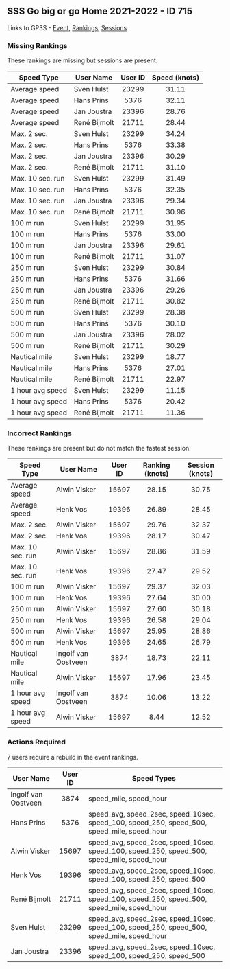 ## SSS Go big or go Home 2021-2022 - ID 715

Links to GP3S - [Event](https://www.gps-speedsurfing.com/default.aspx?mnu=event&val=715), [Rankings](https://www.gps-speedsurfing.com/default.aspx?mnu=eventranking&val=715), [Sessions](https://www.gps-speedsurfing.com/default.aspx?mnu=eventsessions&val=715)

### Missing Rankings

These rankings are missing but sessions are present.

| Speed Type | User Name | User ID | Speed (knots) |
| ---------- | --------- | :-----: | :-----------: |
| Average speed | Sven Hulst | 23299 | 31.11 |
| Average speed | Hans Prins | 5376 | 32.11 |
| Average speed | Jan Joustra | 23396 | 28.76 |
| Average speed | René Bijmolt | 21711 | 28.44 |
| Max. 2 sec. | Sven Hulst | 23299 | 34.24 |
| Max. 2 sec. | Hans Prins | 5376 | 33.38 |
| Max. 2 sec. | Jan Joustra | 23396 | 30.29 |
| Max. 2 sec. | René Bijmolt | 21711 | 31.10 |
| Max. 10 sec. run | Sven Hulst | 23299 | 31.49 |
| Max. 10 sec. run | Hans Prins | 5376 | 32.35 |
| Max. 10 sec. run | Jan Joustra | 23396 | 29.34 |
| Max. 10 sec. run | René Bijmolt | 21711 | 30.96 |
| 100 m run | Sven Hulst | 23299 | 31.95 |
| 100 m run | Hans Prins | 5376 | 33.00 |
| 100 m run | Jan Joustra | 23396 | 29.61 |
| 100 m run | René Bijmolt | 21711 | 31.07 |
| 250 m run | Sven Hulst | 23299 | 30.84 |
| 250 m run | Hans Prins | 5376 | 31.66 |
| 250 m run | Jan Joustra | 23396 | 29.26 |
| 250 m run | René Bijmolt | 21711 | 30.82 |
| 500 m run | Sven Hulst | 23299 | 28.38 |
| 500 m run | Hans Prins | 5376 | 30.10 |
| 500 m run | Jan Joustra | 23396 | 28.02 |
| 500 m run | René Bijmolt | 21711 | 30.29 |
| Nautical mile | Sven Hulst | 23299 | 18.77 |
| Nautical mile | Hans Prins | 5376 | 27.01 |
| Nautical mile | René Bijmolt | 21711 | 22.97 |
| 1 hour avg speed | Sven Hulst | 23299 | 11.15 |
| 1 hour avg speed | Hans Prins | 5376 | 20.42 |
| 1 hour avg speed | René Bijmolt | 21711 | 11.36 |

### Incorrect Rankings

These rankings are present but do not match the fastest session.

| Speed Type | User Name | User ID | Ranking (knots) | Session (knots) |
| ---------- | --------- | :-----: | :-------------: | :-------------: |
| Average speed | Alwin Visker | 15697 | 28.15 | 30.75 |
| Average speed | Henk Vos | 19396 | 26.89 | 28.45 |
| Max. 2 sec. | Alwin Visker | 15697 | 29.76 | 32.37 |
| Max. 2 sec. | Henk Vos | 19396 | 28.17 | 30.47 |
| Max. 10 sec. run | Alwin Visker | 15697 | 28.86 | 31.59 |
| Max. 10 sec. run | Henk Vos | 19396 | 27.47 | 29.52 |
| 100 m run | Alwin Visker | 15697 | 29.37 | 32.03 |
| 100 m run | Henk Vos | 19396 | 27.64 | 30.00 |
| 250 m run | Alwin Visker | 15697 | 27.60 | 30.18 |
| 250 m run | Henk Vos | 19396 | 26.58 | 29.04 |
| 500 m run | Alwin Visker | 15697 | 25.95 | 28.86 |
| 500 m run | Henk Vos | 19396 | 24.65 | 26.79 |
| Nautical mile | Ingolf van Oostveen | 3874 | 18.73 | 22.11 |
| Nautical mile | Alwin Visker | 15697 | 17.96 | 23.45 |
| 1 hour avg speed | Ingolf van Oostveen | 3874 | 10.06 | 13.22 |
| 1 hour avg speed | Alwin Visker | 15697 | 8.44 | 12.52 |

### Actions Required

7 users require a rebuild in the event rankings.

| User Name | User ID | Speed Types |
| --------- | :-----: | ----------- |
| Ingolf van Oostveen | 3874 | speed_mile, speed_hour |
| Hans Prins | 5376 | speed_avg, speed_2sec, speed_10sec, speed_100, speed_250, speed_500, speed_mile, speed_hour |
| Alwin Visker | 15697 | speed_avg, speed_2sec, speed_10sec, speed_100, speed_250, speed_500, speed_mile, speed_hour |
| Henk Vos | 19396 | speed_avg, speed_2sec, speed_10sec, speed_100, speed_250, speed_500 |
| René Bijmolt | 21711 | speed_avg, speed_2sec, speed_10sec, speed_100, speed_250, speed_500, speed_mile, speed_hour |
| Sven Hulst | 23299 | speed_avg, speed_2sec, speed_10sec, speed_100, speed_250, speed_500, speed_mile, speed_hour |
| Jan Joustra | 23396 | speed_avg, speed_2sec, speed_10sec, speed_100, speed_250, speed_500 |
